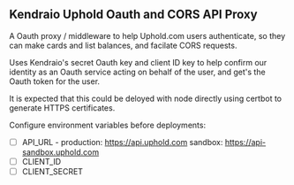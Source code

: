Kendraio Uphold Oauth and CORS API Proxy
---

A Oauth proxy / middleware to help Uphold.com users authenticate, so they can make cards and list balances, and facilate CORS requests.

Uses Kendraio's secret Oauth key and client ID key to help confirm our identity as an Oauth service acting on behalf of the user, and get's the Oauth token for the user.

It is expected that this could be deloyed with node directly using certbot to generate HTTPS certificates.

Configure environment variables before deployments:

- [ ] API_URL - production: https://api.uphold.com sandbox: https://api-sandbox.uphold.com
- [ ] CLIENT_ID
- [ ] CLIENT_SECRET
